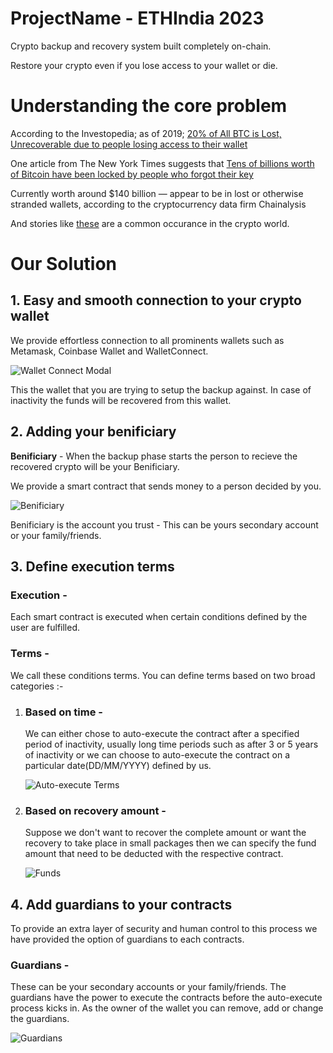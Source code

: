 # ProjectName - ETHIndia 2023
Crypto backup and recovery system built completely on-chain.

Restore your crypto even if you lose access to your wallet or die.

# Understanding the core problem
According to the Investopedia; as of 2019; [20% of All BTC is Lost, Unrecoverable due to people losing access to their wallet](https://www.investopedia.com/news/20-all-btc-lost-unrecoverable-study-shows/)

One article from The New York Times suggests that [Tens of billions worth of Bitcoin have been locked by people who forgot their key](https://www.nytimes.com/2021/01/13/business/tens-of-billions-worth-of-bitcoin-have-been-locked-by-people-who-forgot-their-key.html)

Currently worth around $140 billion — appear to be in lost or otherwise stranded wallets, according to the cryptocurrency data firm Chainalysis

And stories like [these](https://dailyhodl.com/2023/11/07/banker-loses-access-to-450000000-worth-of-ethereum-eth-after-misplacing-wallet-keys-report/) are a common occurance in the crypto world.

# Our Solution
## 1. **Easy and smooth connection to your crypto wallet**
   
   We provide effortless connection to all prominents wallets such as Metamask, Coinbase Wallet and WalletConnect.
   
   ![Wallet Connect Modal](https://github.com/PrakharSingh0908/ETHIndia/assets/102904893/5345ae22-6562-4fb2-801f-cbb487c58272)
   
   This the wallet that you are trying to setup the backup against. In case of inactivity the funds will be recovered from this wallet.

## 2. **Adding your benificiary**

   **Benificiary** - When the backup phase starts the person to recieve the recovered crypto will be your Benificiary.

   We provide a smart contract that sends money to a person decided by you.
   
   ![Benificiary](https://github.com/PrakharSingh0908/ETHIndia/assets/102904893/ed4e9a7e-aa72-4b15-99c0-bd713dd056f4)

   Benificiary is the account you trust - This can be yours secondary account or your family/friends.

## 3. **Define execution terms**
   ### **Execution** - 
   Each smart contract is executed when certain conditions defined by the user are fulfilled.
   
   ### **Terms** - 
   We call these conditions terms. You can define terms based on two broad categories :-

   1. ### Based on time -
      We can either chose to auto-execute the contract after a specified period of inactivity, usually long time periods such as after 3 or 5 years of inactivity or we can choose to auto-execute the contract on a particular date(DD/MM/YYYY) defined by us.
      
      ![Auto-execute Terms](https://github.com/PrakharSingh0908/ETHIndia/assets/102904893/6ec210a3-dea8-45c0-8155-3da87cca3240)

   3. ### Based on recovery amount -
      Suppose we don't want to recover the complete amount or want the recovery to take place in small packages then we can specify the fund amount that need to be deducted with the respective contract.

      ![Funds](https://github.com/PrakharSingh0908/ETHIndia/assets/102904893/ae7cbad2-7610-411e-a383-943a089042b6)

## 4. **Add guardians to your contracts**
   To provide an extra layer of security and human control to this process we have provided the option of guardians to each contracts.
   
   ### Guardians - 
   These can be your secondary accounts or your family/friends. The guardians have the power to execute the contracts before the auto-execute process kicks in. As the owner of the wallet you can remove, add or change the guardians.

   ![Guardians](https://github.com/PrakharSingh0908/ETHIndia/assets/102904893/67385bfe-79dd-4f54-8a79-fa4f8e17e0f8)

   
